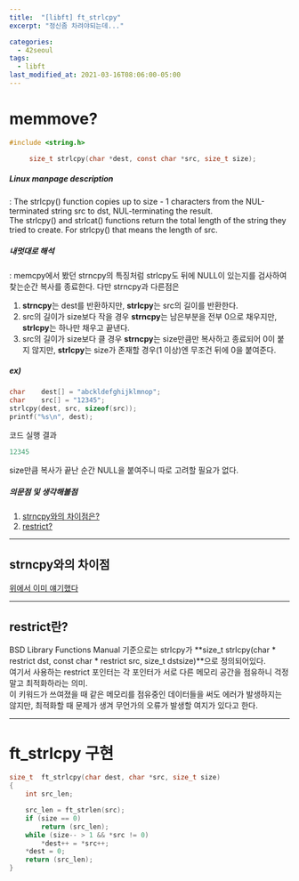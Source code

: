 ```yaml
---
title:  "[libft] ft_strlcpy"
excerpt: "정신좀 차려야되는데..."

categories:
  - 42seoul
tags:
  - libft
last_modified_at: 2021-03-16T08:06:00-05:00
---
```


# memmove?

```c
#include <string.h>

     size_t strlcpy(char *dest, const char *src, size_t size);
```

##### Linux manpage description    
: The strlcpy() function copies up to size - 1 characters from the NUL-terminated string src to dst, NUL-terminating the result.    
The strlcpy() and strlcat() functions return the total length of the string they tried to create. For strlcpy() that means the length of src.    

##### 내멋대로 해석    
:  memcpy에서 봤던 strncpy의 특징처럼 strlcpy도 뒤에 NULL이 있는지를 검사하여 찾는순간 복사를 종료한다. 다만 strncpy과 다른점은 
1. **strncpy**는 dest를 반환하지만, **strlcpy**는 src의 길이를 반환한다.
2. src의 길이가 size보다 작을 경우 **strncpy**는 남은부분을 전부 0으로 채우지만, **strlcpy**는 하나만 채우고 끝낸다.
3. src의 길이가 size보다 클 경우 **strncpy**는 size만큼만 복사하고 종료되어 0이 붙지 않지만, **strlcpy**는 size가 존재할 경우(1 이상)엔 무조건 뒤에 0을 붙여준다.

##### ex)    
```c
char	dest[] = "abckldefghijklmnop";
char	src[] = "12345";
strlcpy(dest, src, sizeof(src));
printf("%s\n", dest);
```
코드 실행 결과
```c
12345
````
size만큼 복사가 끝난 순간 NULL을 붙여주니 따로 고려할 필요가 없다.

##### 의문점 및 생각해볼점    
1. [strncpy와의 차이점은?](#strncpy와의-차이점)    
2. [restrict?](#restrict란)    

***

## strncpy와의 차이점
[위에서 이미 얘기했다](#내멋대로-해석)

***

## restrict란?
BSD Library Functions Manual 기준으로는 strlcpy가 **size_t strlcpy(char * restrict dst, const char * restrict	src, size_t dstsize)**으로 정의되어있다.    
여기서 사용하는 restrict 포인터는 각 포인터가 서로 다른 메모리 공간을 점유하니 걱정말고 최적화하라는 의미.    
이 키워드가 쓰여졌을 때 같은 메모리를 점유중인 데이터들을 써도 에러가 발생하지는 않지만, 최적화할 때 문제가 생겨 무언가의 오류가 발생할 여지가 있다고 한다.    


***

# ft_strlcpy 구현

```c
size_t	ft_strlcpy(char dest, char *src, size_t size)
{
	int	src_len;

	src_len = ft_strlen(src);
	if (size == 0)
		return (src_len);
	while (size-- > 1 && *src != 0)
		*dest++ = *src++;
	*dest = 0;
	return (src_len);
}

```

